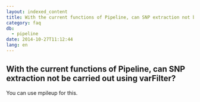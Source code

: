 ```yaml
---
layout: indexed_content
title: With the current functions of Pipeline, can SNP extraction not be carried out using varFilter?
category: faq
db:
  - pipeline
date: 2014-10-27T11:12:44
lang: en
---
```


## With the current functions of Pipeline, can SNP extraction not be carried out using varFilter?

You can use mpileup for this.